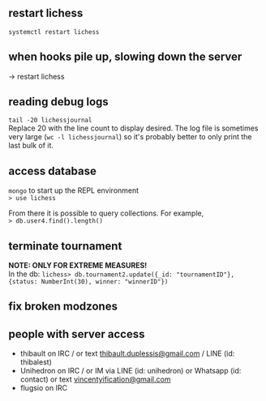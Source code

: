 ## restart lichess

`systemctl restart lichess`

## when hooks pile up, slowing down the server

-> restart lichess

## reading debug logs

`tail -20 lichessjournal`  
Replace 20 with the line count to display desired. The log file is sometimes very large (`wc -l lichessjournal`) so it's probably better to only print the last bulk of it.

## access database

`mongo` to start up the REPL environment  
`> use lichess`  

From there it is possible to query collections. For example,  
`> db.user4.find().length()`

## terminate tournament

__NOTE: ONLY FOR EXTREME MEASURES!__  
In the db: `lichess> db.tournament2.update({_id: "tournamentID"}, {status: NumberInt(30), winner: "winnerID"})`

## fix broken modzones

## people with server access

- thibault on IRC / or text thibault.duplessis@gmail.com / LINE (id: thibalest)
- Unihedron on IRC / or IM via LINE (id: unihedron) or Whatsapp (id: contact) or text vincentyification@gmail.com
- flugsio on IRC